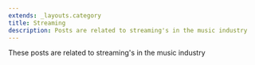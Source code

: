 ```yaml
---
extends: _layouts.category
title: Streaming
description: Posts are related to streaming's in the music industry
---
```


These posts are related to streaming's in the music industry